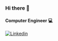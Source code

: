 ### Hi there 👋
#### Computer Engineer 💻

[![Linkedin](https://img.shields.io/badge/LinkedIn-Prijal%20Bista-blue?logo=Linkedin&logoColor=blue&labelColor=black)](https://www.linkedin.com/in/giulio-tantaro-7a4ab4139/)


<!--
**lorduk3/lorduk3** is a ✨ _special_ ✨ repository because its `README.md` (this file) appears on your GitHub profile.

Here are some ideas to get you started:

- 🔭 I’m currently working on ...
- 🌱 I’m currently learning ...
- 👯 I’m looking to collaborate on ...
- 🤔 I’m looking for help with ...
- 💬 Ask me about ...
- 📫 How to reach me: ...
- 😄 Pronouns: ...
- ⚡ Fun fact: ...
-->
